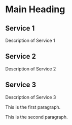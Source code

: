 <!DOCTYPE html>
<html>
<head>
</head>
<body>
  <h1>Main Heading</h1>

  <section>
    <h2>Service 1</h2>
    <p>Description of Service 1</p>
  </section>

  <section>
    <h2>Service 2</h2>
    <p>Description of Service 2</p>
  </section>

  <section>
    <h2>Service 3</h2>
    <p>Description of Service 3</p>
  </section>

  <p>This is the first paragraph.</p>
  <p>This is the second paragraph.</p>
</body>
</html>

